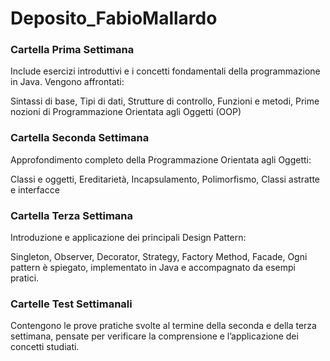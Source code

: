 # Deposito_FabioMallardo
### Cartella Prima Settimana
Include esercizi introduttivi e i concetti fondamentali della programmazione in Java. Vengono affrontati:

Sintassi di base,
Tipi di dati,
Strutture di controllo,
Funzioni e metodi,
Prime nozioni di Programmazione Orientata agli Oggetti (OOP)

### Cartella Seconda Settimana
Approfondimento completo della Programmazione Orientata agli Oggetti:

Classi e oggetti,
Ereditarietà,
Incapsulamento,
Polimorfismo,
Classi astratte e interfacce

### Cartella Terza Settimana
Introduzione e applicazione dei principali Design Pattern:

Singleton,
Observer,
Decorator,
Strategy,
Factory Method,
Facade,
Ogni pattern è spiegato, implementato in Java e accompagnato da esempi pratici.

### Cartelle Test Settimanali
Contengono le prove pratiche svolte al termine della seconda e della terza settimana, pensate per verificare la comprensione e l’applicazione dei concetti studiati.

